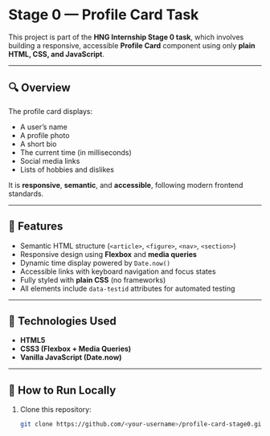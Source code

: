 # Stage 0 — Profile Card Task

This project is part of the **HNG Internship Stage 0 task**, which involves building a responsive, accessible **Profile Card** component using only **plain HTML, CSS, and JavaScript**.

---

## 🔍 Overview

The profile card displays:
- A user’s name
- A profile photo
- A short bio
- The current time (in milliseconds)
- Social media links
- Lists of hobbies and dislikes

It is **responsive**, **semantic**, and **accessible**, following modern frontend standards.

---

## 🧩 Features

- Semantic HTML structure (`<article>`, `<figure>`, `<nav>`, `<section>`)
- Responsive design using **Flexbox** and **media queries**
- Dynamic time display powered by `Date.now()`
- Accessible links with keyboard navigation and focus states
- Fully styled with **plain CSS** (no frameworks)
- All elements include `data-testid` attributes for automated testing

---

## 🧠 Technologies Used

- **HTML5**
- **CSS3 (Flexbox + Media Queries)**
- **Vanilla JavaScript (Date.now)**

---

## 🚀 How to Run Locally

1. Clone this repository:
   ```bash
   git clone https://github.com/<your-username>/profile-card-stage0.git
